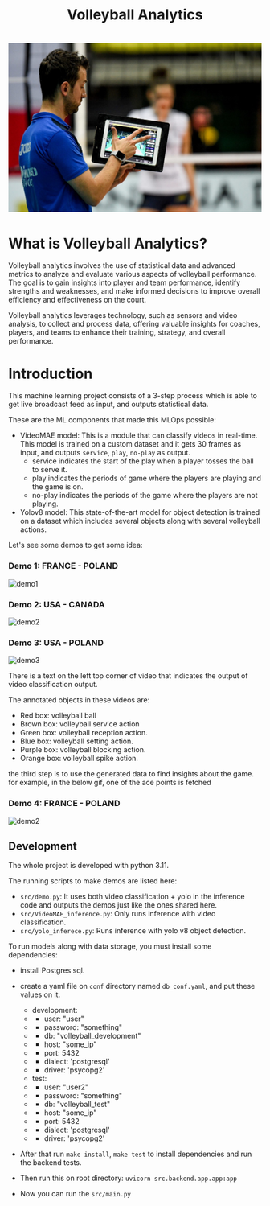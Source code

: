 
<h1 align="center">
    Volleyball Analytics
</h1>
<h1 align="center">
    <img src="data/wiki/images/coach2.jpg">
</h1>
    


# What is Volleyball Analytics?

Volleyball analytics involves the use of statistical data and 
advanced metrics to analyze and evaluate various aspects of 
volleyball performance. The goal is to gain insights into player 
and team performance, identify strengths and weaknesses, 
and make informed decisions to improve overall efficiency and effectiveness 
on the court.

Volleyball analytics leverages technology, such as sensors and video
analysis, to collect and process data, offering valuable insights 
for coaches, players, and teams to enhance their training, 
strategy, and overall performance.

# Introduction
This machine learning project consists of a 3-step process which is able to get live broadcast feed as input, 
and outputs statistical data.

These are the ML components that made this MLOps possible:

- VideoMAE model: This is a module that can classify videos in real-time. This model is trained on a 
    custom dataset and it gets 30 frames as input, and outputs `service`, `play`, `no-play` as output.
  - service indicates the start of the play when a player tosses the ball to serve it.
  - play indicates the periods of game where the players are playing and the game is on.
  - no-play indicates the periods of the game where the players are not playing.
- Yolov8 model: This state-of-the-art model for object detection is trained on a dataset which includes 
   several objects along with several volleyball actions.

Let's see some demos to get some idea:

### Demo 1: FRANCE - POLAND

![demo1](data/wiki/gifs/11_f1.gif)

### Demo 2: USA - CANADA

![demo2](data/wiki/gifs/20_2_demo.gif)

### Demo 3: USA - POLAND

![demo3](data/wiki/gifs/22_2_DEMO.gif)

There is a text on the left top corner of video that indicates the output of 
video classification output.

The annotated objects in these videos are:

- Red box: volleyball ball
- Brown box: volleyball service action
- Green box: volleyball reception action.
- Blue box: volleyball setting action.
- Purple box: volleyball blocking action.
- Orange box: volleyball spike action.

the third step is to use the generated data to find insights about the game. 
for example, in the below gif, one of the ace points is fetched 

### Demo 4: FRANCE - POLAND

![demo2](data/wiki/gifs/ace.gif)

Development
---------

The whole project is developed with python 3.11. 

The running scripts to make demos are listed here:

- `src/demo.py`: It uses both video classification + yolo in the inference code and 
    outputs the demos just like the ones shared here.
- `src/VideoMAE_inference.py`: Only runs inference with video classification.
- `src/yolo_inferece.py`: Runs inference with yolo v8 object detection.

To run models along with data storage, you must install some dependencies:

- install Postgres sql.
- create a yaml file on `conf` directory named `db_conf.yaml`, and put these values on it.
  - development:
  - - user: "user"
  - - password: "something"
  - - db: "volleyball_development"
  - - host: "some_ip"
  - - port: 5432
  - - dialect: 'postgresql'
  - - driver: 'psycopg2'
  - test:
  - - user: "user2"
  - - password: "something"
  - - db: "volleyball_test"
  - - host: "some_ip"
  - - port: 5432
  - - dialect: 'postgresql'
  - - driver: 'psycopg2'

- After that run `make install`, `make test` to install dependencies 
   and run the backend tests.
- Then run this on root directory: `uvicorn src.backend.app.app:app`
- Now you can run the `src/main.py`
